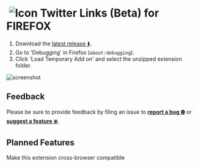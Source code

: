 # &nbsp;![Icon](https://raw.githubusercontent.com/round/Twitter-Links-beta/master/icon32.png) Twitter Links (Beta) for FIREFOX

1. Download the [latest release ⬇️](https://github.com/hoardinghopes/Twitter-Links-beta/releases/latest).
2. Go to 'Debugging' in Firefox (`about:debugging`).
4. Click 'Load Temporary Add on' and select the unzipped extension folder.

![screenshot](https://camo.githubusercontent.com/edc65aa854e00ac2021a8bda200bc7b606a6ed14/68747470733a2f2f692e696d6775722e636f6d2f786463686451612e706e67)

## Feedback

Please be sure to provide feedback by filing an issue to **[report a bug ⛔️](https://github.com/hoardinghopes/Twitter-Links-beta/issues/new?labels=⛔%EF%B8%8Fbug&template=bug.md)** or **[suggest a feature ❇️](https://github.com/hoardinghopes/Twitter-Links-beta/issues/new?labels=❇%EF%B8%8F%20feature&template=feature.md)**.

## Planned Features

Make this extension cross-browser compatible
